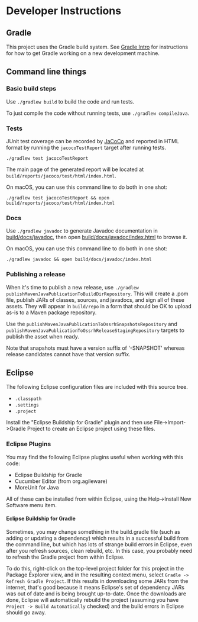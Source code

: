 # Developer Instructions

## Gradle

This project uses the Gradle build system. See [Gradle Intro](GRADLE_INTRO.md) for instructions for how to get Gradle working on a new development machine.

## Command line things

### Basic build steps

Use `./gradlew build` to build the code and run tests.

To just compile the code without running tests, use `./gradlew compileJava`.

### Tests

JUnit test coverage can be recorded by [JaCoCo][] and reported in HTML format by running the `jacocoTestReport` target after running tests.

```
./gradlew test jacocoTestReport
```

The main page of the generated report will be located at `build/reports/jacoco/test/html/index.html`.

On macOS, you can use this command line to do both in one shot:

```
./gradlew test jacocoTestReport && open build/reports/jacoco/test/html/index.html
```

### Docs

Use `./gradlew javadoc` to generate Javadoc documentation in [build/docs/javadoc](build/docs/javadoc/), then open [build/docs/javadoc/index.html](build/docs/javadoc/index.html) to browse it.

On macOS, you can use this command line to do both in one shot:

```
./gradlew javadoc && open build/docs/javadoc/index.html
```

### Publishing a release

When it's time to publish a new release, use `./gradlew publishMavenJavaPublicationToBuildDirRepository`. This will create a .pom file, publish JARs of classes, sources, and javadocs, and sign all of these assets. They will appear in `build/repo` in a form that should be OK to upload as-is to a Maven package repository.

Use the `publishMavenJavaPublicationToOssrhSnapshotsRepository` and `publishMavenJavaPublicationToOssrhReleaseStagingRepository` targets to publish the asset when ready.

Note that snapshots must have a version suffix of '-SNAPSHOT' whereas release candidates cannot have that version suffix.



## Eclipse

The following Eclipse configuration files are included with this source tree.

* `.classpath`
* `.settings`
* `.project`

Install the "Eclipse Buildship for Gradle" plugin and then use File->Import->Gradle Project to create an Eclipse project using these files.

### Eclipse Plugins

You may find the following Eclipse plugins useful when working with this code:

* Eclipse Buildship for Gradle
* Cucumber Editor (from org.agileware)
* MoreUnit for Java

All of these can be installed from within Eclipse, using the Help->Install New Software menu item.

#### Eclipse Buildship for Gradle

Sometimes, you may change something in the build.gradle file (such as adding or updating a dependency) which results in a successful build from the command line, but which has lots of strange build errors in Eclipse, even after you refresh sources, clean rebuild, etc. In this case, you probably need to refresh the Gradle project from within Eclipse.

To do this, right-click on the top-level project folder for this project in the Package Explorer view, and in the resulting context menu, select `Gradle -> Refresh Gradle Project`. If this results in downloading some JARs from the internet, that's good because it means Eclipse's set of dependency JARs was out of date and is being brought up-to-date. Once the downloads are done, Eclipse will automatically rebuild the project (assuming you have `Project -> Build Automatically` checked) and the build errors in Eclipse should go away.

[JaCoCo]: https://www.eclemma.org/jacoco/
